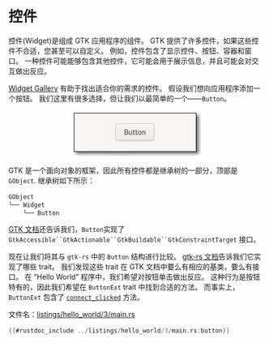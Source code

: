# 控件

控件(Widget)是组成 GTK 应用程序的组件。 GTK 提供了许多控件，如果这些控件不合适，您甚至可以自定义。 例如，控件包含了显示控件、按钮、容器和窗口。 一种控件可能能够包含其他控件，它可能会用于展示信息，并且可能会对交互做出反应。

[Widget Gallery](https://docs.gtk.org/gtk4/visual_index.html) 有助于找出适合你的需求的控件。 假设我们想向应用程序添加一个按钮。 我们这里有很多选择，但让我们以最简单的一个——`Button`。

<div style="text-align:center"><img src="img/widgets_button.png" /></div>

GTK 是一个面向对象的框架，因此所有控件都是继承树的一部分，顶部是 `GObject`. 继承树如下所示：

```console
GObject
╰── Widget
    ╰── Button
```

[GTK 文档](https://docs.gtk.org/gtk4/class.Button.html#implements)还告诉我们，`Button`实现了 `GtkAccessible``GtkActionable``GtkBuildable``GtkConstraintTarget` 接口。

现在让我们将其与 `gtk-rs` 中的 `Button` 结构进行比较。 [gtk-rs 文档](https://gtk-rs.org/gtk4-rs/stable/latest/docs/gtk4/struct.Button.html#implements)告诉我们它实现了哪些 trait。 我们发现这些 trait 在 GTK 文档中要么有相应的基类，要么有接口。 在 “Hello World” 程序中，我们希望对按钮单击做出反应。 这种行为是按钮特有的，因此我们希望在 `ButtonExt` trait 中找到合适的方法。 而事实上，`ButtonExt` 包含了 [`connect_clicked`](https://gtk-rs.org/gtk4-rs/stable/latest/docs/gtk4/prelude/trait.ButtonExt.html#tymethod.connect_clicked) 方法。

文件名：<a class=file-link href="https://github.com/gtk-rs/gtk4-rs/blob/master/book/listings/hello_world/3/main.rs">listings/hello_world/3/main.rs</a>

```rust
{{#rustdoc_include ../listings/hello_world/3/main.rs:button}}
```
